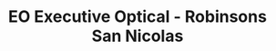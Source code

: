 ---
title: "EO Executive Optical - Robinsons San Nicolas"
url: /san-nicolas/eo-executive-optical-robinsons-san-nicolas/
shop: optician
---